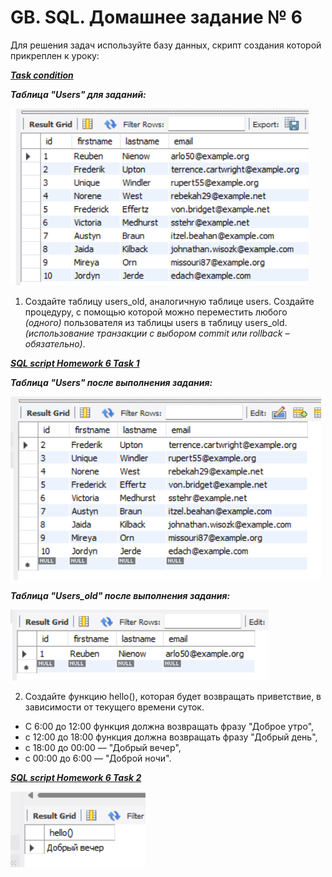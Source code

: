 # GB. SQL. Домашнее задание № 6

Для решения задач используйте базу данных, скрипт создания которой прикреплен к уроку: 

__*[Task condition](https://github.com/Ergakoff-Igor/GB-SQL/blob/main/Lesson_6/Homework_6/SQL_Scripts/HW_6_Create_tables.sql)*__

__*Таблица "Users"  для заданий:*__

![Users table](https://github.com/Ergakoff-Igor/GB-SQL/blob/main/Lesson_6/Homework_6/ScreenShots/Users_table.png?raw=true)


1. Создайте таблицу users_old, аналогичную таблице users. Создайте процедуру,  с помощью которой можно переместить любого *(одного)* пользователя из таблицы users в таблицу users_old. *(использование транзакции с выбором commit или rollback – обязательно)*.

__*[SQL script Homework 6 Task 1](https://github.com/Ergakoff-Igor/GB-SQL/blob/main/Lesson_6/Homework_6/SQL_Scripts/HW_6_task_1.sql)*__

__*Таблица "Users"  после выполнения задания:*__

![Homework 6 Task 1 Users table](https://github.com/Ergakoff-Igor/GB-SQL/blob/main/Lesson_6/Homework_6/ScreenShots/HV_6_task_1_Users_table.png?raw=true)

__*Таблица "Users_old"  после выполнения задания:*__

![Homework 6 Task 1 Users_old table](https://github.com/Ergakoff-Igor/GB-SQL/blob/main/Lesson_6/Homework_6/ScreenShots/HV_6_task_1_Users_old_table.png?raw=true)

2. Создайте функцию hello(), которая будет возвращать приветствие, в зависимости от текущего времени суток. 
* С 6:00 до 12:00 функция должна возвращать фразу "Доброе утро", 
* с 12:00 до 18:00 функция должна возвращать фразу "Добрый день", 
* с 18:00 до 00:00 — "Добрый вечер", 
* с 00:00 до 6:00 — "Доброй ночи".

__*[SQL script Homework 6 Task 2](https://github.com/Ergakoff-Igor/GB-SQL/blob/main/Lesson_6/Homework_6/SQL_Scripts/HW_6_task_2.sql)*__

![Homework 6 Task 2](https://github.com/Ergakoff-Igor/GB-SQL/blob/main/Lesson_6/Homework_6/ScreenShots/HV_6_task_2.png?raw=true)










